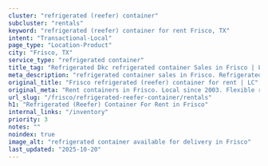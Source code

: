 ```yaml
---
cluster: "refrigerated (reefer) container"
subcluster: "rentals"
keyword: "refrigerated (reefer) container for rent Frisco, TX"
intent: "Transactional-Local"
page_type: "Location-Product"
city: "Frisco, TX"
service_type: "refrigerated container"
title_tag: "Refrigerated Dkc refrigerated container Sales in Frisco | LC Container"
meta_description: "refrigerated container sales in Frisco. Refrigerated containers with climate control. Fast delivery, competitive pricing. Serving refrigerated reefer container area. Quote ID: MIS. Call (214) 524-4168 for your free quote today."
original_title: "Frisco refrigerated (reefer) container for rent | LC"
original_meta: "Rent containers in Frisco. Local since 2003. Flexible rental terms. Same-week delivery available. Get your free quote — call (214) 524-4168 today."
url_slug: "/frisco/refrigerated-reefer-container/rentals"
h1: "Refrigerated (Reefer) Container For Rent in Frisco"
internal_links: "/inventory"
priority: 3
notes: ""
noindex: true
image_alt: "refrigerated container available for delivery in Frisco"
last_updated: "2025-10-20"
---
```


<!-- TODO: Add unique city/inventory copy, images, and internal links here. -->
